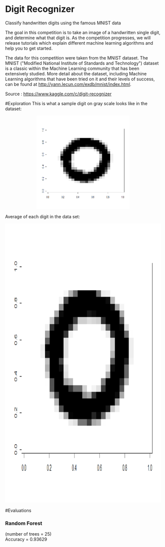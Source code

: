 # Digit Recognizer


Classify handwritten digits using the famous MNIST data

The goal in this competition is to take an image of a handwritten single digit, and determine what that digit is.  As the competition progresses, we will release tutorials which explain different machine learning algorithms and help you to get started.


The data for this competition were taken from the MNIST dataset. The MNIST ("Modified National Institute of Standards and Technology") dataset is a classic within the Machine Learning community that has been extensively studied.  More detail about the dataset, including Machine Learning algorithms that have been tried on it and their levels of success, can be found at http://yann.lecun.com/exdb/mnist/index.html.

Source : https://www.kaggle.com/c/digit-recognizer

#Exploration
This is what a sample digit on gray scale looks like in the dataset:<br/>
<center><img src = "output/sample_digit_0.png" height="300px" width="300px"></center>

Average of each digit in the data set:<br/>
<center><img src = "output/sample_digit_0.png" height="900px" width="900px"></center>


#Evaluations
<h3>Random Forest</h3>
(number of trees = 25)<br/>
Accuracy = 0.93629

